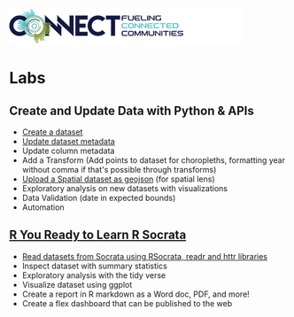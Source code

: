 ![Tyler Connect](https://github.com/aliciatb/connect/blob/master/images/connect_logo.png)

# Labs

## Create and Update Data with Python & APIs

- [Create a dataset](notebooks/create_dataset.ipynb)
- [Update dataset metadata](notebooks/update_dataset_metadata.ipynb)
- Update column metadata
- Add a Transform (Add points to dataset for choropleths, formatting year without comma if that's possible through transforms)
- [Upload a Spatial dataset as geojson](notebooks/create_dataset_geojson.ipynb) (for spatial lens)
- Exploratory analysis on new datasets with visualizations
- Data Validation (date in expected bounds)
- Automation

## [R You Ready to Learn R Socrata](https://aliciatb.github.io/connect/)

- [Read datasets from Socrata using RSocrata, readr and httr libraries](https://aliciatb.github.io/connect/read_data.html)
- Inspect dataset with summary statistics
- Exploratory analysis with the tidy verse
- Visualize dataset using ggplot
- Create a report in R markdown as a Word doc, PDF, and more!
- Create a flex dashboard that can be published to the web 
